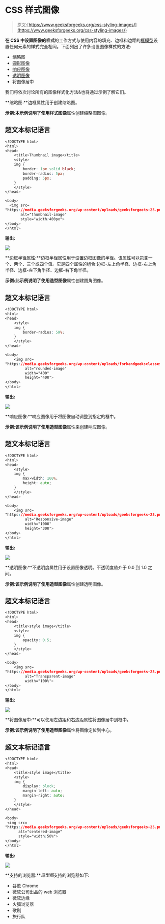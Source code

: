# CSS 样式图像

> 原文:[https://www.geeksforgeeks.org/css-styling-images/](https://www.geeksforgeeks.org/css-styling-images/)

**在 CSS 中设置图像的样式**的工作方式与使用内容的填充、边框和边距的[框模型](https://www.geeksforgeeks.org/css-box-model/)设置任何元素的样式完全相同。下面列出了许多设置图像样式的方法:

*   缩略图
*   [圆形图像](https://www.geeksforgeeks.org/how-to-create-a-circular-rounded-images-using-css/)
*   [响应图像](https://www.geeksforgeeks.org/resize-image-proportionally-with-css/)
*   [透明图像](https://www.geeksforgeeks.org/css-opacity-transparency/)
*   将图像居中

我们将依次讨论所有的图像样式化方法&也将通过示例了解它们。

**缩略图:**边框属性用于创建缩略图。

**示例:**本示例说明了使用**样式图像**属性创建缩略图图像。

## 超文本标记语言

```css
<!DOCTYPE html>
<html>
<head>
    <title>Thumbnail image</title>
    <style>
    img {
        border: 1px solid black;
        border-radius: 5px;
        padding: 5px;
    }
    </style>
</head>

<body>
  <img src=
"https://media.geeksforgeeks.org/wp-content/uploads/geeksforgeeks-25.png"
       alt="thumbnail-image"
       style="width:400px">
</body>
</html>
```

**输出:**

![](img/3db5607da1264a7aefc6d2fa3dbe00ea.png)

**边框半径属性:**边框半径属性用于设置边框图像的半径。该属性可以包含一个、两个、三个或四个值。它是四个属性的组合:边框-左上角半径、边框-右上角半径、边框-左下角半径、边框-右下角半径。

**示例:**此示例说明了使用**造型图像**属性创建圆角图像。

## 超文本标记语言

```css
<!DOCTYPE html>
<html>
<head>
    <style>
    img {
        border-radius: 50%;
    }
    </style>
</head>

<body>
    <img src=
"https://media.geeksforgeeks.org/wp-content/uploads/forkandgeeksclassesV-min.png"
         alt="rounded-image"
         width="400"
         height="400">
</body>
</html>
```

**输出:**

![](img/f281d4015eb020d544af33b3744d1468.png)

**响应图像:**响应图像用于将图像自动调整到指定的框中。

**示例:**该示例说明了使用**造型图像**属性来创建响应图像。

## 超文本标记语言

```css
<!DOCTYPE html>
<html>
<head>
    <style>
    img {
        max-width: 100%;
        height: auto;
    }
    </style>
</head>

<body>
    <img src=
"https://media.geeksforgeeks.org/wp-content/uploads/geeksforgeeks-25.png"
         alt="Responsive-image"
         width="1000"
         height="300">
</body>
</html>
```

**输出:**

![](img/9f9a6180a4138d96a03d9b6855a4bd12.png)

**透明图像:**不透明度属性用于设置图像透明。不透明度值介于 0.0 到 1.0 之间。

**示例:**该示例说明了使用**造型图像**属性创建透明图像。

## 超文本标记语言

```css
<!DOCTYPE html>
<html>
<head>
    <title>style image</title>
    <style>
    img {
        opacity: 0.5;
    }
    </style>
</head>

<body>
    <img src=
"https://media.geeksforgeeks.org/wp-content/uploads/geeksforgeeks-25.png"
         alt="Transparent-image"
         width="100%">
</body>
</html>
```

**输出:**

![](img/cbabbee282dfbc6b394529e7c4aa9156.png)

**将图像居中:**可以使用左边距和右边距属性将图像居中到框中。

**示例:**该示例说明了使用**造型图像**属性将图像定位到中心。

## 超文本标记语言

```css
<!DOCTYPE html>
<html>
<head>
    <title>style image</title>
    <style>
    img {
        display: block;
        margin-left: auto;
        margin-right: auto;
    }
    </style>
</head>

<body>
 <img src=
"https://media.geeksforgeeks.org/wp-content/uploads/geeksforgeeks-25.png"
      alt="centered-image"
      style="width:50%">
</body>
</html>
```

**输出:**

![](img/adf899b6c01ee651b26d6beee22a488e.png)

**支持的浏览器:***造型图*支持的浏览器如下:

*   谷歌 Chrome
*   微软公司出品的 web 浏览器
*   微软边缘
*   火狐浏览器
*   歌剧
*   旅行队